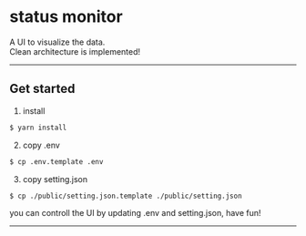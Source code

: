 # status monitor

A UI to visualize the data.<br/>
Clean architecture is implemented!

<hr/>

## Get started

1. install
```bash
$ yarn install
```

2. copy .env
```bash
$ cp .env.template .env
```

3. copy setting.json
```bash
$ cp ./public/setting.json.template ./public/setting.json
```

you can controll the UI by updating .env and setting.json, have fun!

<hr/>

